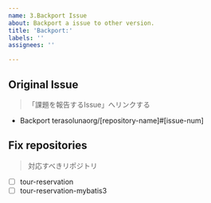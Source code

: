 ```yaml
---
name: 3.Backport Issue
about: Backport a issue to other version.
title: 'Backport:'
labels: ''
assignees: ''

---
```


## Original Issue
> 「課題を報告するIssue」へリンクする

- Backport terasolunaorg/[repository-name]#[issue-num]

## Fix repositories
> 対応すべきリポジトリ

- [ ] tour-reservation
- [ ] tour-reservation-mybatis3
